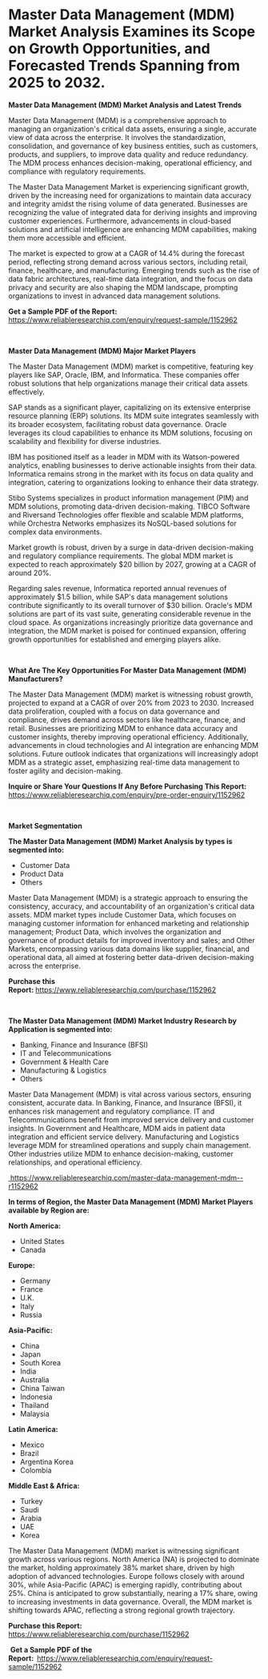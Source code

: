 <p><h1>Master Data Management (MDM) Market Analysis Examines its Scope on Growth Opportunities, and Forecasted Trends Spanning from 2025 to 2032.</h1></p><p><strong>Master Data Management (MDM) Market Analysis and Latest Trends</strong></p>
<p><p>Master Data Management (MDM) is a comprehensive approach to managing an organization's critical data assets, ensuring a single, accurate view of data across the enterprise. It involves the standardization, consolidation, and governance of key business entities, such as customers, products, and suppliers, to improve data quality and reduce redundancy. The MDM process enhances decision-making, operational efficiency, and compliance with regulatory requirements.</p><p>The Master Data Management Market is experiencing significant growth, driven by the increasing need for organizations to maintain data accuracy and integrity amidst the rising volume of data generated. Businesses are recognizing the value of integrated data for deriving insights and improving customer experiences. Furthermore, advancements in cloud-based solutions and artificial intelligence are enhancing MDM capabilities, making them more accessible and efficient.</p><p>The market is expected to grow at a CAGR of 14.4% during the forecast period, reflecting strong demand across various sectors, including retail, finance, healthcare, and manufacturing. Emerging trends such as the rise of data fabric architectures, real-time data integration, and the focus on data privacy and security are also shaping the MDM landscape, prompting organizations to invest in advanced data management solutions.</p></p>
<p><strong>Get a Sample PDF of the Report:&nbsp;</strong> <a href="https://www.reliableresearchiq.com/enquiry/request-sample/1152962?utm_campaign=3730&utm_medium=2&utm_source=Github&utm_content=ia&utm_term=19042025&utm_id=master-data-management-mdm">https://www.reliableresearchiq.com/enquiry/request-sample/1152962</a></p>
<p>&nbsp;</p>
<p><strong>Master Data Management (MDM) Major Market Players</strong></p>
<p><p>The Master Data Management (MDM) market is competitive, featuring key players like SAP, Oracle, IBM, and Informatica. These companies offer robust solutions that help organizations manage their critical data assets effectively. </p><p>SAP stands as a significant player, capitalizing on its extensive enterprise resource planning (ERP) solutions. Its MDM suite integrates seamlessly with its broader ecosystem, facilitating robust data governance. Oracle leverages its cloud capabilities to enhance its MDM solutions, focusing on scalability and flexibility for diverse industries.</p><p>IBM has positioned itself as a leader in MDM with its Watson-powered analytics, enabling businesses to derive actionable insights from their data. Informatica remains strong in the market with its focus on data quality and integration, catering to organizations looking to enhance their data strategy.</p><p>Stibo Systems specializes in product information management (PIM) and MDM solutions, promoting data-driven decision-making. TIBCO Software and Riversand Technologies offer flexible and scalable MDM platforms, while Orchestra Networks emphasizes its NoSQL-based solutions for complex data environments.</p><p>Market growth is robust, driven by a surge in data-driven decision-making and regulatory compliance requirements. The global MDM market is expected to reach approximately $20 billion by 2027, growing at a CAGR of around 20%.</p><p>Regarding sales revenue, Informatica reported annual revenues of approximately $1.5 billion, while SAP's data management solutions contribute significantly to its overall turnover of $30 billion. Oracle's MDM solutions are part of its vast suite, generating considerable revenue in the cloud space. As organizations increasingly prioritize data governance and integration, the MDM market is poised for continued expansion, offering growth opportunities for established and emerging players alike.</p></p>
<p>&nbsp;</p>
<p><strong>What Are The Key Opportunities For Master Data Management (MDM) Manufacturers?</strong></p>
<p><p>The Master Data Management (MDM) market is witnessing robust growth, projected to expand at a CAGR of over 20% from 2023 to 2030. Increased data proliferation, coupled with a focus on data governance and compliance, drives demand across sectors like healthcare, finance, and retail. Businesses are prioritizing MDM to enhance data accuracy and customer insights, thereby improving operational efficiency. Additionally, advancements in cloud technologies and AI integration are enhancing MDM solutions. Future outlook indicates that organizations will increasingly adopt MDM as a strategic asset, emphasizing real-time data management to foster agility and decision-making.</p></p>
<p><strong>Inquire or Share Your Questions If Any Before Purchasing This Report:</strong> <a href="https://www.reliableresearchiq.com/enquiry/pre-order-enquiry/1152962?utm_campaign=3730&utm_medium=2&utm_source=Github&utm_content=ia&utm_term=19042025&utm_id=master-data-management-mdm">https://www.reliableresearchiq.com/enquiry/pre-order-enquiry/1152962</a></p>
<p>&nbsp;</p>
<p><strong>Market Segmentation</strong></p>
<p><strong>The Master Data Management (MDM) Market Analysis by types is segmented into:</strong></p>
<p><ul><li>Customer Data</li><li>Product Data</li><li>Others</li></ul></p>
<p><p>Master Data Management (MDM) is a strategic approach to ensuring the consistency, accuracy, and accountability of an organization's critical data assets. MDM market types include Customer Data, which focuses on managing customer information for enhanced marketing and relationship management; Product Data, which involves the organization and governance of product details for improved inventory and sales; and Other Markets, encompassing various data domains like supplier, financial, and operational data, all aimed at fostering better data-driven decision-making across the enterprise.</p></p>
<p><strong>Purchase this Report:&nbsp;</strong><a href="https://www.reliableresearchiq.com/purchase/1152962?utm_campaign=3730&utm_medium=2&utm_source=Github&utm_content=ia&utm_term=19042025&utm_id=master-data-management-mdm">https://www.reliableresearchiq.com/purchase/1152962</a></p>
<p>&nbsp;</p>
<p><strong>The Master Data Management (MDM) Market Industry Research by Application is segmented into:</strong></p>
<p><ul><li>Banking, Finance and Insurance (BFSI)</li><li>IT and Telecommunications</li><li>Government & Health Care</li><li>Manufacturing & Logistics</li><li>Others</li></ul></p>
<p><p>Master Data Management (MDM) is vital across various sectors, ensuring consistent, accurate data. In Banking, Finance, and Insurance (BFSI), it enhances risk management and regulatory compliance. IT and Telecommunications benefit from improved service delivery and customer insights. In Government and Healthcare, MDM aids in patient data integration and efficient service delivery. Manufacturing and Logistics leverage MDM for streamlined operations and supply chain management. Other industries utilize MDM to enhance decision-making, customer relationships, and operational efficiency.</p></p>
<p><a href="https://www.reliableresearchiq.com/master-data-management-mdm--r1152962?utm_campaign=3730&utm_medium=2&utm_source=Github&utm_content=ia&utm_term=19042025&utm_id=master-data-management-mdm">&nbsp;https://www.reliableresearchiq.com/master-data-management-mdm--r1152962</a></p>
<p><strong>In terms of Region, the Master Data Management (MDM) Market Players available by Region are:</strong></p>
<p>
    <p> <strong> North America: </strong>
        <ul>
            <li>United States</li>
            <li>Canada</li>
        </ul>
        </p> 
    <p> <strong> Europe: </strong>
        <ul>
            <li>Germany</li>
            <li>France</li>
            <li>U.K.</li>
            <li>Italy</li>
            <li>Russia</li>
        </ul>
        </p> 
    <p> <strong> Asia-Pacific: </strong>
        <ul>
            <li>China</li>
            <li>Japan</li>
            <li>South Korea</li>
            <li>India</li>
            <li>Australia</li>
            <li>China Taiwan</li>
            <li>Indonesia</li>
            <li>Thailand</li>
            <li>Malaysia</li>
        </ul>
        </p> 
    <p> <strong> Latin America: </strong>
        <ul>
            <li>Mexico</li>
            <li>Brazil</li>
            <li>Argentina Korea</li>
            <li>Colombia</li>
        </ul>
        </p> 
    <p> <strong> Middle East & Africa: </strong>
        <ul>
            <li>Turkey</li>
            <li>Saudi</li>
            <li>Arabia</li>
            <li>UAE</li>
            <li>Korea</li>
        </ul>
    </p>
    </p>
<p><p>The Master Data Management (MDM) market is witnessing significant growth across various regions. North America (NA) is projected to dominate the market, holding approximately 38% market share, driven by high adoption of advanced technologies. Europe follows closely with around 30%, while Asia-Pacific (APAC) is emerging rapidly, contributing about 25%. China is anticipated to grow substantially, nearing a 17% share, owing to increasing investments in data governance. Overall, the MDM market is shifting towards APAC, reflecting a strong regional growth trajectory.</p></p>
<p><strong>Purchase this Report: </strong><a href="https://www.reliableresearchiq.com/purchase/1152962?utm_campaign=3730&utm_medium=2&utm_source=Github&utm_content=ia&utm_term=19042025&utm_id=master-data-management-mdm">https://www.reliableresearchiq.com/purchase/1152962</a></p>
<p>&nbsp;<strong>Get a Sample PDF of the Report:&nbsp;&nbsp;</strong><a href="https://www.reliableresearchiq.com/enquiry/request-sample/1152962?utm_campaign=3730&utm_medium=2&utm_source=Github&utm_content=ia&utm_term=19042025&utm_id=master-data-management-mdm">https://www.reliableresearchiq.com/enquiry/request-sample/1152962</a></p>
<p><strong></strong></p>
<p><p></p><p></p><p></p></p>